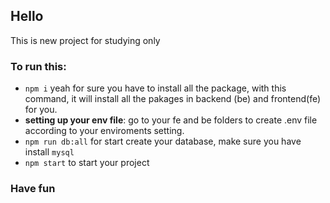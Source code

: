 ## Hello
This is new project for studying only
### To run this:
- `npm i` yeah for sure you have to install all the package, with this command, it will install all the pakages in backend (be) and frontend(fe) for you.
- **setting up your env file**: go to your fe and be folders to create .env file according to your enviroments setting.  
- `npm run db:all` for start create your database, make sure you have install `mysql`
- `npm start` to start your project
### Have fun
